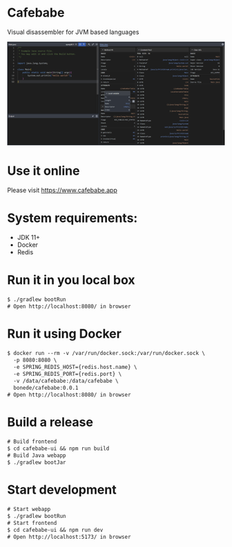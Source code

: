 # Cafebabe 
Visual disassembler for JVM based languages

![image info](https://raw.githubusercontent.com/bonede/cafebabe/main/assets/screenshot.png)

# Use it online

Please visit https://www.cafebabe.app

# System requirements:
* JDK 11+
* Docker
* Redis

# Run it in you local box
```console
$ ./gradlew bootRun
# Open http://localhost:8080/ in browser
```
# Run it using Docker
```console
$ docker run --rm -v /var/run/docker.sock:/var/run/docker.sock \
  -p 8080:8080 \
  -e SPRING_REDIS_HOST={redis.host.name} \
  -e SPRING_REDIS_PORT={redis.port} \
  -v /data/cafebabe:/data/cafebabe \
  bonede/cafebabe:0.0.1
# Open http://localhost:8080/ in browser
```


# Build a release
```console
# Build frontend
$ cd cafebabe-ui && npm run build
# Build Java webapp
$ ./gradlew bootJar
```

# Start development
```console
# Start webapp
$ ./gradlew bootRun
# Start frontend
$ cd cafebabe-ui && npm run dev
# Open http://localhost:5173/ in browser
```






